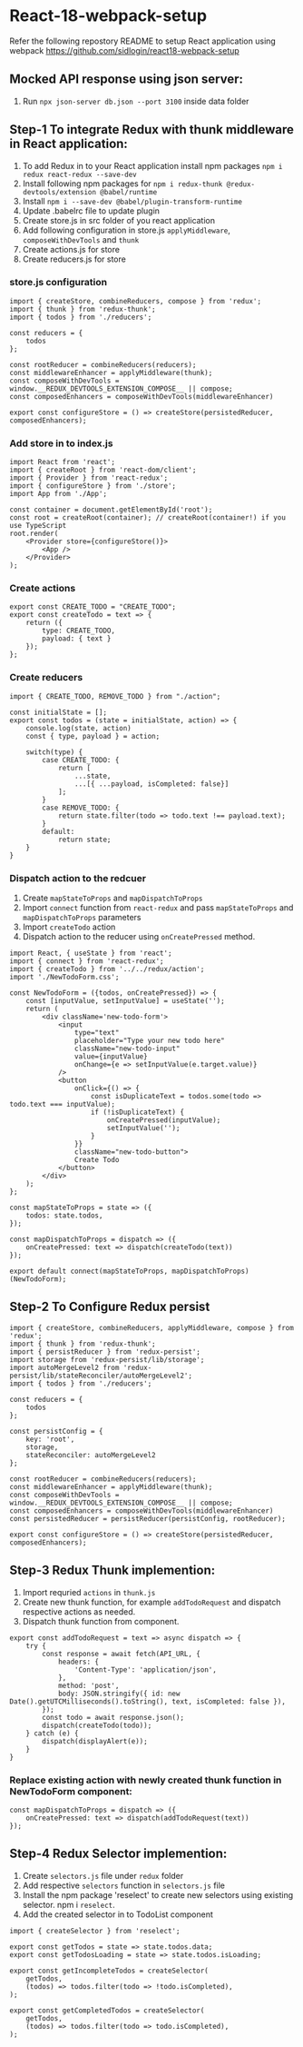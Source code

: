 # React-18-webpack-setup
Refer the following repostory README to setup React application using webpack https://github.com/sidlogin/react18-webpack-setup

## Mocked API response using json server:
1. Run `npx json-server db.json --port 3100` inside data folder

## Step-1 To integrate Redux with thunk middleware in React application:
1. To add Redux in to your React application install npm packages `npm i redux react-redux --save-dev`
2. Install following npm packages for `npm i redux-thunk @redux-devtools/extension @babel/runtime`
3. Install `npm i --save-dev @babel/plugin-transform-runtime`
4. Update .babelrc file to update plugin
5. Create store.js in src folder of you react application
6. Add following configuration in store.js `applyMiddleware`, `composeWithDevTools` and `thunk`
7. Create actions.js for store
8. Create reducers.js for store

### store.js configuration
```
import { createStore, combineReducers, compose } from 'redux';
import { thunk } from 'redux-thunk';
import { todos } from './reducers';

const reducers = {
    todos
};

const rootReducer = combineReducers(reducers);
const middlewareEnhancer = applyMiddleware(thunk);
const composeWithDevTools = window.__REDUX_DEVTOOLS_EXTENSION_COMPOSE__ || compose;
const composedEnhancers = composeWithDevTools(middlewareEnhancer)

export const configureStore = () => createStore(persistedReducer, composedEnhancers);
```

### Add store in to index.js
```
import React from 'react';
import { createRoot } from 'react-dom/client';
import { Provider } from 'react-redux';
import { configureStore } from './store';
import App from './App';

const container = document.getElementById('root');
const root = createRoot(container); // createRoot(container!) if you use TypeScript
root.render(
    <Provider store={configureStore()}>
        <App />
    </Provider>
);
```

### Create actions 
```
export const CREATE_TODO = "CREATE_TODO";
export const createTodo = text => {
    return ({
        type: CREATE_TODO,
        payload: { text }
    });
};
```

### Create reducers 
```
import { CREATE_TODO, REMOVE_TODO } from "./action";

const initialState = [];
export const todos = (state = initialState, action) => {
    console.log(state, action)
    const { type, payload } = action;

    switch(type) {
        case CREATE_TODO: {
            return [
                ...state, 
                ...[{ ...payload, isCompleted: false}] 
            ];
        }
        case REMOVE_TODO: {
            return state.filter(todo => todo.text !== payload.text);
        }
        default:
            return state;
    }
}
```

### Dispatch action to the redcuer
1. Create `mapStateToProps` and `mapDispatchToProps` 
2. Import `connect` function from `react-redux` and pass `mapStateToProps` and `mapDispatchToProps` parameters
3. Import `createTodo` action
4. Dispatch action to the reducer using `onCreatePressed` method.

```
import React, { useState } from 'react';
import { connect } from 'react-redux';
import { createTodo } from '../../redux/action';
import './NewTodoForm.css';

const NewTodoForm = ({todos, onCreatePressed}) => {
    const [inputValue, setInputValue] = useState('');
    return (
        <div className='new-todo-form'>
            <input
                type="text"
                placeholder="Type your new todo here"
                className="new-todo-input"
                value={inputValue}
                onChange={e => setInputValue(e.target.value)}
            />
            <button
                onClick={() => {
                    const isDuplicateText = todos.some(todo => todo.text === inputValue);
                    if (!isDuplicateText) {
                        onCreatePressed(inputValue);
                        setInputValue('');
                    }
                }}
                className="new-todo-button">
                Create Todo
            </button>
        </div>
    );
};

const mapStateToProps = state => ({
    todos: state.todos,
});

const mapDispatchToProps = dispatch => ({
    onCreatePressed: text => dispatch(createTodo(text))
});

export default connect(mapStateToProps, mapDispatchToProps)(NewTodoForm);
```
## Step-2 To Configure Redux persist
```
import { createStore, combineReducers, applyMiddleware, compose } from 'redux';
import { thunk } from 'redux-thunk';
import { persistReducer } from 'redux-persist';
import storage from 'redux-persist/lib/storage';
import autoMergeLevel2 from 'redux-persist/lib/stateReconciler/autoMergeLevel2';
import { todos } from './reducers';

const reducers = {
    todos
};

const persistConfig = {
    key: 'root',
    storage,
    stateReconciler: autoMergeLevel2
};

const rootReducer = combineReducers(reducers);
const middlewareEnhancer = applyMiddleware(thunk);
const composeWithDevTools = window.__REDUX_DEVTOOLS_EXTENSION_COMPOSE__ || compose;
const composedEnhancers = composeWithDevTools(middlewareEnhancer)
const persistedReducer = persistReducer(persistConfig, rootReducer);

export const configureStore = () => createStore(persistedReducer, composedEnhancers);
```

## Step-3 Redux Thunk implemention:
1. Import requried `actions` in `thunk.js`
2. Create new thunk function, for example `addTodoRequest` and dispatch respective actions as needed.
3. Dispatch thunk function from component.

```
export const addTodoRequest = text => async dispatch => {
    try {
        const response = await fetch(API_URL, {
            headers: {
                'Content-Type': 'application/json',
            },
            method: 'post',
            body: JSON.stringify({ id: new Date().getUTCMilliseconds().toString(), text, isCompleted: false }),
        });
        const todo = await response.json();
        dispatch(createTodo(todo));
    } catch (e) {
        dispatch(displayAlert(e));
    }
}
```

### Replace existing action with newly created thunk function in NewTodoForm component:
```
const mapDispatchToProps = dispatch => ({
    onCreatePressed: text => dispatch(addTodoRequest(text))
});
```

## Step-4 Redux Selector implemention:
1. Create `selectors.js` file under `redux` folder
2. Add respective `selectors` function in `selectors.js` file
3. Install the npm package 'reselect' to create new selectors using existing selector. npm i `reselect`.
4. Add the created selector in to TodoList component 

```
import { createSelector } from 'reselect';

export const getTodos = state => state.todos.data;
export const getTodosLoading = state => state.todos.isLoading;

export const getIncompleteTodos = createSelector(
    getTodos,
    (todos) => todos.filter(todo => !todo.isCompleted),
);

export const getCompletedTodos = createSelector(
    getTodos,
    (todos) => todos.filter(todo => todo.isCompleted),
);
```


